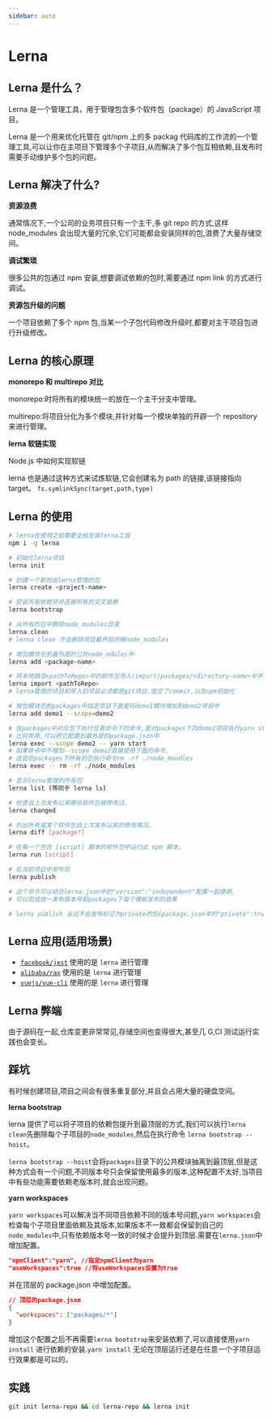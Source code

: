 ```yaml
---
sidebar: auto
---
```


# Lerna

## Lerna 是什么？

Lerna 是一个管理工具，用于管理包含多个软件包（package）的 JavaScript 项目。

Lerna 是一个用来优化托管在 git/npm 上的多 packag 代码库的工作流的一个管理工具,可以让你在主项目下管理多个子项目,从而解决了多个包互相依赖,且发布时需要手动维护多个包的问题。

## Lerna 解决了什么?

**资源浪费**

通常情况下,一个公司的业务项目只有一个主干,多 git repo 的方式,这样 node_modules 会出现大量的冗余,它们可能都会安装同样的包,浪费了大量存储空间。

**调试繁琐**

很多公共的包通过 npm 安装,想要调试依赖的包时,需要通过 npm link 的方式进行调试。

**资源包升级的问题**

一个项目依赖了多个 npm 包,当某一个子包代码修改升级时,都要对主干项目包进行升级修改。

## Lerna 的核心原理

**monorepo 和 multirepo 对比**

monorepo:时将所有的模块统一的放在一个主干分支中管理。

multirepo:将项目分化为多个模块,并针对每一个模块单独的开辟一个 repository 来进行管理。

**lerna 软链实现**

Node.js 中如何实现软链

lerna 也是通过这种方式来试炼软链,它会创建名为 path 的链接,该链接指向 target。
`fs.symlinkSync(target,path,type)`

## Lerna 的使用

```sh
# lerna在使用之前需要全局安装lerna工具
npm i -g lerna

# 初始化lerna项目
lerna init

# 创建一个新的由lerna管理的包
lerna create <project-name>

# 安装所有依赖项并连接所有的交叉依赖
lerna bootstrap

# 从所有的包中删除node_modules目录
lerna clean
# lerna clean 不会删除项目最外层的根node_modules

# 增加模块包到最外层的公共node_odules中
lerna add <package-name>

# 将本地路径<pathToRepo>中的软件包导入(import)packages/<directory-name>中并提交commit
lerna import <pathToRepo>
# lerna管理的项目和导入的项目必须都是git项目,提交了commit,以及npm初始化

# 增加模块包到packages中指定项目下面是将demo1模块增加到demo2项目中
lerna add demo1 --scope=demo2

# 在packages中对应包下执行任意命令下的命令,是对packages下的demo2项目执行yarn start命令,
# 比较常用,可以把它配置到最外层的package.json中
lerna exec --scope demo2 -- yarn start
# 如果命令中不增加--scope demo2直接使用下面的命令,
# 这会在packages下所有的包执行命令rm -rf ./node_moudles
lerna exec -- rm -rf ./node_modules

# 显示lerna管理的所有包
lerna list (等同于 lerna ls)

# 检查自上次发布以来哪些软件包被修改过。
lerna changed

# 列出所有或某个软件包自上次发布以来的修改情况。
lerna diff [package?]

# 在每一个包含 [script] 脚本的软件包中运行此 npm 脚本。
lerna run [script]

# 在当前项目中发布包
lerna publish

# 这个命令可以结合lerna.json中的"version":"independent"配置一起使用,
# 可以完成统一发布版本号和packages下每个模板发布的效果

# lerna publish 永远不会发布标记为private的包(package.json中的"private":true)

```

## Lerna 应用(适用场景)

- [`facebook/jest`](https://github.com/facebook/jest) 使用的是 `lerna` 进行管理
- [`alibaba/rax`](https://github.com/alibaba/rax) 使用的是 `lerna` 进行管理
- [`vuejs/vue-cli`](https://github.com/vuejs/vue-cli) 使用的是 `lerna` 进行管理

## Lerna 弊端

由于源码在一起,仓库变更非常常见,存储空间也变得很大,甚至几 G,CI 测试运行实践也会变长。

## 踩坑

有时候创建项目,项目之间会有很多重复部分,并且会占用大量的硬盘空间。

**lerna bootstrap**

lerna 提供了可以将子项目的依赖包提升到最顶层的方式,我们可以执行`lerna clean`先删除每个子项目的`node_modules`,然后在执行命令 `lerna bootstrap --hoist`。

`lerna bootstrap --hoist`会将`packages`目录下的公共模块抽离到最顶层,但是这种方式会有一个问题,不同版本号只会保留使用最多的版本,这种配置不太好,当项目中有些功能需要依赖老版本时,就会出现问题。

**yarn workspaces**

`yarn workspaces`可以解决当不同项目依赖不同的版本号问题,`yarn workspaces`会检查每个子项目里面依赖及其版本,如果版本不一致都会保留到自己的`node_modules`中,只有依赖版本号一致的时候才会提升到顶层.需要在`lerna.json`中增加配置。

```json
"npmClient":"yarn", //指定npmClient为yarn
"useWorkspaces":true //将useWorkspaces设置为true
```

并在顶层的 package.json 中增加配置。

```json
// 顶层的package.json
{
  "workspaces": ["packages/*"]
}
```

增加这个配置之后不再需要`lerna bootstrap`来安装依赖了,可以直接使用`yarn install` 进行依赖的安装.`yarn install` 无论在顶层运行还是在任意一个子项目运行效果都是可以的。

## 实践

```sh
git init lerna-repo && cd lerna-repo && lerna init
```

